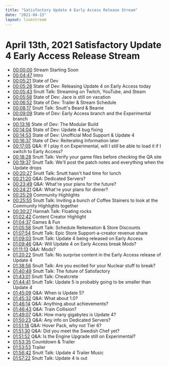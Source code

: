 ```yaml
---
title: "Satisfactory Update 4 Early Access Release Stream"
date: "2021-04-13"
layout: livestream
---
```

# April 13th, 2021 Satisfactory Update 4 Early Access Release Stream
* [00:00:00](https://youtu.be/cF3QleeEiJo?t=0) Stream Starting Soon
* [00:04:47](https://youtu.be/cF3QleeEiJo?t=287) Intro
* [00:05:21](https://youtu.be/cF3QleeEiJo?t=321) State of Dev
* [00:05:28](https://youtu.be/cF3QleeEiJo?t=328) State of Dev: Releasing Update 4 on Early Access today
* [00:05:43](https://youtu.be/cF3QleeEiJo?t=343) Snutt Talk: Streaming on Twitch, YouTube, and Steam
* [00:05:58](https://youtu.be/cF3QleeEiJo?t=358) State of Dev: Jace is still on vacation
* [00:06:52](https://youtu.be/cF3QleeEiJo?t=412) State of Dev: Trailer & Stream Schedule
* [00:08:17](https://youtu.be/cF3QleeEiJo?t=497) Snutt Talk: Snutt's Beard & Beanie
* [00:09:09](https://youtu.be/cF3QleeEiJo?t=549) State of Dev: Early Access branch and the Experimental branch
* [00:13:16](https://youtu.be/cF3QleeEiJo?t=796) State of Dev: The Modular Build
* [00:14:04](https://youtu.be/cF3QleeEiJo?t=844) State of Dev: Update 4 bug fixing
* [00:14:53](https://youtu.be/cF3QleeEiJo?t=893) State of Dev: Unofficial Mod Support & Update 4
* [00:16:37](https://youtu.be/cF3QleeEiJo?t=997) State of Dev: Reiterating Information later
* [00:17:05](https://youtu.be/cF3QleeEiJo?t=1025) Q&A: If I play it on Experimental, will I still be able to load it if I switch to Early Access?
* [00:18:28](https://youtu.be/cF3QleeEiJo?t=1108) Snutt Talk: Verify your game files before checking the QA site
* [00:19:37](https://youtu.be/cF3QleeEiJo?t=1177) Snutt Talk: We'll post the patch notes and everything when the Update drops
* [00:20:27](https://youtu.be/cF3QleeEiJo?t=1227) Snutt Talk: Snutt hasn't had time for lunch
* [00:21:20](https://youtu.be/cF3QleeEiJo?t=1280) Q&A: Dedicated Servers?
* [00:23:49](https://youtu.be/cF3QleeEiJo?t=1429) Q&A: What're your plans for the future?
* [00:24:21](https://youtu.be/cF3QleeEiJo?t=1461) Q&A: What're your plans for dinner?
* [00:25:29](https://youtu.be/cF3QleeEiJo?t=1529) Community Highlights
* [00:25:55](https://youtu.be/cF3QleeEiJo?t=1555) Snutt Talk: Inviting a bunch of Coffee Stainers to look at the Community Highlights together
* [00:30:27](https://youtu.be/cF3QleeEiJo?t=1827) Hannah Talk: Floating rocks
* [01:02:42](https://youtu.be/cF3QleeEiJo?t=3762) Content Creator Highlight
* [01:04:37](https://youtu.be/cF3QleeEiJo?t=3877) Games & Fun
* [01:05:58](https://youtu.be/cF3QleeEiJo?t=3958) Snutt Talk: Schedule Reitereation & Store Discounts
* [01:07:54](https://youtu.be/cF3QleeEiJo?t=4074) Snutt Talk: Epic Store Support-a-creator revenue share
* [01:09:03](https://youtu.be/cF3QleeEiJo?t=4143) Snutt Talk: Update 4 being released on Early Access
* [01:09:46](https://youtu.be/cF3QleeEiJo?t=4186) Q&A: Will Update 4 on Early Access break Mods?
* [01:11:13](https://youtu.be/cF3QleeEiJo?t=4273) Q&A: Mods?
* [01:20:22](https://youtu.be/cF3QleeEiJo?t=4822) Snutt Talk: No surprise content in the Early Access release of Update 4
* [01:38:56](https://youtu.be/cF3QleeEiJo?t=5936) Snutt Talk: Are you excited for your Nuclear stuff to break?
* [01:40:49](https://youtu.be/cF3QleeEiJo?t=6049) Snutt Talk: The future of Satisfactory
* [01:43:01](https://youtu.be/cF3QleeEiJo?t=6181) Snutt Talk: Cheatcrete
* [01:44:41](https://youtu.be/cF3QleeEiJo?t=6281) Snutt Talk: Update 5 is probably going to be smaller than Update 4
* [01:45:09](https://youtu.be/cF3QleeEiJo?t=6309) Q&A: When is Update 5?
* [01:45:32](https://youtu.be/cF3QleeEiJo?t=6332) Q&A: What about 1.0?
* [01:46:14](https://youtu.be/cF3QleeEiJo?t=6374) Q&A: Anything about achievements?
* [01:46:43](https://youtu.be/cF3QleeEiJo?t=6403) Q&A: Train Collision?
* [01:49:07](https://youtu.be/cF3QleeEiJo?t=6547) Q&A: How many gigabytes is Update 4?
* [01:50:23](https://youtu.be/cF3QleeEiJo?t=6623) Q&A: Any info on Dedicated Servers?
* [01:51:18](https://youtu.be/cF3QleeEiJo?t=6678) Q&A: Hover Pack, why not Tier 6?
* [01:51:30](https://youtu.be/cF3QleeEiJo?t=6690) Q&A: Did you meet the Swedish Chef yet?
* [01:51:52](https://youtu.be/cF3QleeEiJo?t=6712) Q&A: Is the Engine Upgrade still on Experimental?
* [01:53:35](https://youtu.be/cF3QleeEiJo?t=6815) Countdown & Trailer
* [01:53:53](https://youtu.be/cF3QleeEiJo?t=6833) Trailer
* [01:56:42](https://youtu.be/cF3QleeEiJo?t=7002) Snutt Talk: Update 4 Trailer Music
* [01:57:22](https://youtu.be/cF3QleeEiJo?t=7042) Snutt Talk: Update 4 is out
